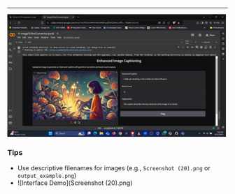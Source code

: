 ---
<img src="Screenshot (20).png" alt="Alt Text" width="500">


### **Tips**
- Use descriptive filenames for images (e.g., `Screenshot (20).png` or `output_example.png`)
- ![Interface Demo](Screenshot (20).png)

